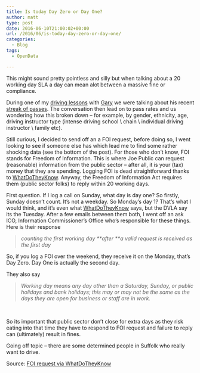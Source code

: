 ```yaml
---
title: Is today Day Zero or Day One?
author: matt
type: post
date: 2016-06-10T21:00:02+00:00
url: /2016/06/is-today-day-zero-or-day-one/
categories:
  - Blog
tags:
  - OpenData

---
```

This might sound pretty pointless and silly but when talking about a 20 working day SLA a day can mean alot between a massive fine or compliance.

During one of my <a href="https://directdrive.academy/" target="_blank" rel="nofollow">driving lessons</a> with <a href="https://directdrive.academy/" target="_blank" rel="nofollow">Gary</a> we were talking about his recent <a href="https://www.facebook.com/garygibbsADI/videos/1153963814665251/" target="_blank" rel="nofollow">streak of passes</a>. The conversation then lead on to pass rates and us wondering how this broken down &#8211; for example, by gender, ethnicity, age, driving instructor type (intense driving school \ chain \ individual driving instructor \ family etc).

Still curious, I decided to send off an a FOI request, before doing so, I went looking to see if someone else has which lead me to find some rather shocking data (see the bottom of the post). For those who don&#8217;t know, FOI stands for Freedom of Information. This is where Joe Public can request (reasonable) information from the public sector &#8211; after all, it is your (tax) money that they are spending. Logging FOI is dead straightforward thanks to <a href="https://www.whatdotheyknow.com/" target="_blank" rel="nofollow">WhatDoTheyKnow</a>. Anyway, the Freedom of Information Act requires them (public sector folks) to reply within 20 working days.

First question. If I log a call on Sunday, what day is day one? So firstly, Sunday doesn&#8217;t count. It&#8217;s not a weekday. So Monday&#8217;s day 1? That&#8217;s what I would think, and it&#8217;s even what <a href="https://www.whatdotheyknow.com/" target="_blank" rel="nofollow">WhatDoTheyKnow</a> says, but the DVLA say its the Tuesday. After a few emails between them both, I went off an ask ICO, Information Commissioner’s Office who&#8217;s responsible for these things. Here is their response

> _counting the first working day **after **a valid request is received as the first day_

So, if you log a FOI over the weekend, they receive it on the Monday, that&#8217;s Day Zero. Day One is actually the second day.

They also say

> _Working day means any day other than a Saturday, Sunday, or public holidays and bank holidays; this may or may not be the same as the days they are open for business or staff are in work._

&nbsp;

So its important that public sector don&#8217;t close for extra days as they risk eating into that time they have to respond to FOI request and failure to reply can (ultimately) result in fines.

Going off topic &#8211; there are some determined people in Suffolk who really want to drive.

<div class="gist-oembed" data-gist="matt40k/0c0c34f381f37b42023dfcefee8ab584.json">
</div>

Source: <a href="https://www.whatdotheyknow.com/request/learners_failing_driving_tests_i#incoming-382765" target="_blank" rel="nofollow">FOI request via WhatDoTheyKnow</a>

&nbsp;
